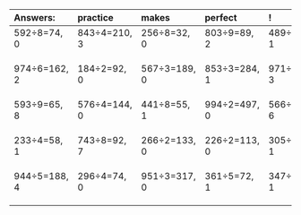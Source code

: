 | Answers: | practice | makes | perfect | ! |
| :--- | :--- | :--- | :--- | :--- |
| 592÷8=74, 0 | 843÷4=210, 3 | 256÷8=32, 0 | 803÷9=89, 2 | 489÷4=122, 1 | 
|   |   |   |   |   | 
|   |   |   |   |   | 
|   |   |   |   |   | 
| 974÷6=162, 2 | 184÷2=92, 0 | 567÷3=189, 0 | 853÷3=284, 1 | 971÷8=121, 3 | 
|   |   |   |   |   | 
|   |   |   |   |   | 
|   |   |   |   |   | 
| 593÷9=65, 8 | 576÷4=144, 0 | 441÷8=55, 1 | 994÷2=497, 0 | 566÷8=70, 6 | 
|   |   |   |   |   | 
|   |   |   |   |   | 
|   |   |   |   |   | 
| 233÷4=58, 1 | 743÷8=92, 7 | 266÷2=133, 0 | 226÷2=113, 0 | 305÷8=38, 1 | 
|   |   |   |   |   | 
|   |   |   |   |   | 
|   |   |   |   |   | 
| 944÷5=188, 4 | 296÷4=74, 0 | 951÷3=317, 0 | 361÷5=72, 1 | 347÷2=173, 1 | 
|   |   |   |   |   | 
|   |   |   |   |   | 
|   |   |   |   |   | 
